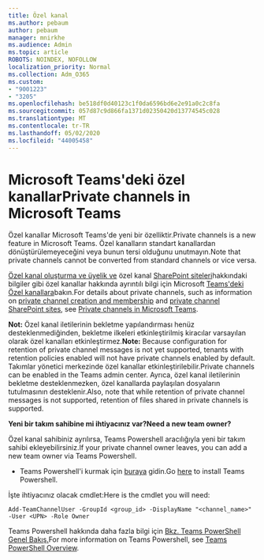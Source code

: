 ```yaml
---
title: Özel kanal
ms.author: pebaum
author: pebaum
manager: mnirkhe
ms.audience: Admin
ms.topic: article
ROBOTS: NOINDEX, NOFOLLOW
localization_priority: Normal
ms.collection: Adm_O365
ms.custom:
- "9001223"
- "3205"
ms.openlocfilehash: be518df0d40123c1f0da6596bd6e2e91a0c2c8fa
ms.sourcegitcommit: 057d87c9d866fa1371d02350420d13774545c028
ms.translationtype: MT
ms.contentlocale: tr-TR
ms.lasthandoff: 05/02/2020
ms.locfileid: "44005458"
---
```

# <a name="private-channels-in-microsoft-teams"></a><span data-ttu-id="8d1ed-102">Microsoft Teams'deki özel kanallar</span><span class="sxs-lookup"><span data-stu-id="8d1ed-102">Private channels in Microsoft Teams</span></span>

<span data-ttu-id="8d1ed-103">Özel kanallar Microsoft Teams'de yeni bir özelliktir.</span><span class="sxs-lookup"><span data-stu-id="8d1ed-103">Private channels is a new feature in Microsoft Teams.</span></span> <span data-ttu-id="8d1ed-104">Özel kanalların standart kanallardan dönüştürülemeyeceğini veya bunun tersi olduğunu unutmayın.</span><span class="sxs-lookup"><span data-stu-id="8d1ed-104">Note that private channels cannot be converted from standard channels or vice versa.</span></span>

<span data-ttu-id="8d1ed-105">[Özel kanal oluşturma ve üyelik ve](https://docs.microsoft.com/MicrosoftTeams/private-channels#private-channel-creation-and-membership) özel kanal [SharePoint siteleri](https://docs.microsoft.com/MicrosoftTeams/private-channels#private-channel-sharepoint-sites)hakkındaki bilgiler gibi özel kanallar hakkında ayrıntılı bilgi için Microsoft [Teams'deki Özel kanallara](https://docs.microsoft.com/MicrosoftTeams/private-channels)bakın.</span><span class="sxs-lookup"><span data-stu-id="8d1ed-105">For details about private channels, such as information on [private channel creation and membership](https://docs.microsoft.com/MicrosoftTeams/private-channels#private-channel-creation-and-membership) and [private channel SharePoint sites](https://docs.microsoft.com/MicrosoftTeams/private-channels#private-channel-sharepoint-sites), see [Private channels in Microsoft Teams](https://docs.microsoft.com/MicrosoftTeams/private-channels).</span></span> 

<span data-ttu-id="8d1ed-106">**Not:** Özel kanal iletilerinin bekletme yapılandırması henüz desteklenmediğinden, bekletme ilkeleri etkinleştirilmiş kiracılar varsayılan olarak özel kanalları etkinleştirmez.</span><span class="sxs-lookup"><span data-stu-id="8d1ed-106">**Note:** Because configuration for retention of private channel messages is not yet supported, tenants with retention policies enabled will not have private channels enabled by default.</span></span> <span data-ttu-id="8d1ed-107">Takımlar yönetici merkezinde özel kanallar etkinleştirilebilir.</span><span class="sxs-lookup"><span data-stu-id="8d1ed-107">Private channels can be enabled in the Teams admin center.</span></span> <span data-ttu-id="8d1ed-108">Ayrıca, özel kanal iletilerinin bekletme desteklenmezken, özel kanallarda paylaşılan dosyaların tutulmasının desteklenir.</span><span class="sxs-lookup"><span data-stu-id="8d1ed-108">Also, note that while retention of private channel messages is not supported, retention of files shared in private channels is supported.</span></span>

<span data-ttu-id="8d1ed-109">**Yeni bir takım sahibine mi ihtiyacınız var?**</span><span class="sxs-lookup"><span data-stu-id="8d1ed-109">**Need a new team owner?**</span></span>

<span data-ttu-id="8d1ed-110">Özel kanal sahibiniz ayrılırsa, Teams Powershell aracılığıyla yeni bir takım sahibi ekleyebilirsiniz.</span><span class="sxs-lookup"><span data-stu-id="8d1ed-110">If your private channel owner leaves, you can add a new team owner via Teams Powershell.</span></span>


- <span data-ttu-id="8d1ed-111">Teams Powershell'i kurmak için [buraya](https://www.powershellgallery.com/packages/MicrosoftTeams/1.0.6) gidin.</span><span class="sxs-lookup"><span data-stu-id="8d1ed-111">Go [here](https://www.powershellgallery.com/packages/MicrosoftTeams/1.0.6) to install Teams Powershell.</span></span>

<span data-ttu-id="8d1ed-112">İşte ihtiyacınız olacak cmdlet:</span><span class="sxs-lookup"><span data-stu-id="8d1ed-112">Here is the cmdlet you will need:</span></span>

`
    Add-TeamChannelUser -GroupId <group_id> -DisplayName "<channel_name>" -User <UPN> -Role Owner
`

<span data-ttu-id="8d1ed-113">Teams Powershell hakkında daha fazla bilgi için [Bkz. Teams PowerShell Genel Bakış.](https://docs.microsoft.com/microsoftteams/teams-powershell-overview)</span><span class="sxs-lookup"><span data-stu-id="8d1ed-113">For more information on Teams Powershell, see [Teams PowerShell Overview](https://docs.microsoft.com/microsoftteams/teams-powershell-overview).</span></span>
